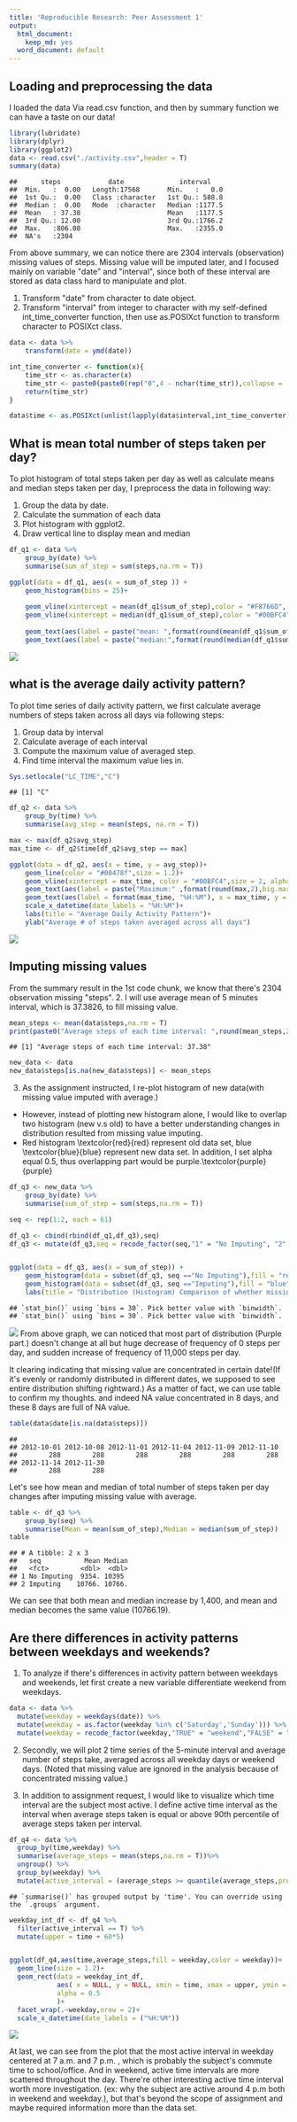 ```yaml
---
title: 'Reproducible Research: Peer Assessment 1'
output:
  html_document:
    keep_md: yes
  word_document: default
---
```



## Loading and preprocessing the data

I loaded the data Via read.csv function, and then by summary function we can have a taste on our data!

```r
library(lubridate)
library(dplyr)
library(ggplot2)
data <- read.csv("./activity.csv",header = T)
summary(data)
```

```
##      steps            date              interval     
##  Min.   :  0.00   Length:17568       Min.   :   0.0  
##  1st Qu.:  0.00   Class :character   1st Qu.: 588.8  
##  Median :  0.00   Mode  :character   Median :1177.5  
##  Mean   : 37.38                      Mean   :1177.5  
##  3rd Qu.: 12.00                      3rd Qu.:1766.2  
##  Max.   :806.00                      Max.   :2355.0  
##  NA's   :2304
```
From above summary, we can notice there are 2304 intervals (observation) missing values of steps. Missing value will be imputed later, and I focused mainly on variable "date" and "interval", since both of these interval are stored as data class hard to manipulate and plot.

1. Transform "date" from character to date object.  
2. Transform "interval" from integer to character with my self-defined int_time_converter function, then use as.POSIXct function to transform character to POSIXct class.


```r
data <- data %>%
    transform(date = ymd(date))

int_time_converter <- function(x){
    time_str <- as.character(x)
    time_str <- paste0(paste0(rep("0",4 - nchar(time_str)),collapse = ''),time_str)
    return(time_str)
}

data$time <- as.POSIXct(unlist(lapply(data$interval,int_time_converter)),format = "%H%M")
```

## What is mean total number of steps taken per day?
To plot histogram of total steps taken per day as well as calculate means and median steps taken per day, I preprocess the data in following way:

1. Group the data by date.  
2. Calculate the summation of each data
3. Plot histogram with ggplot2.
4. Draw vertical line to display mean and median


```r
df_q1 <- data %>%
    group_by(date) %>%
    summarise(sum_of_step = sum(steps,na.rm = T))

ggplot(data = df_q1, aes(x = sum_of_step )) +
    geom_histogram(bins = 25)+
    
    geom_vline(xintercept = mean(df_q1$sum_of_step),color = "#F8766D", size = 2,alpha = 0.5)+
    geom_vline(xintercept = median(df_q1$sum_of_step),color = "#00BFC4",size = 2,alpha = 0.5)+
    
    geom_text(aes(label = paste("mean: ",format(round(mean(df_q1$sum_of_step),2),big.mark = ",")),x    =mean(df_q1$sum_of_step),y=10),hjust = 1.1, vjust = 0.5,color = "#F8766D") +
    geom_text(aes(label = paste("median:",format(round(median(df_q1$sum_of_step),2),big.mark = ",")),x =median(df_q1$sum_of_step),y=10),hjust = -0.1, vjust = 0.5,color = "#00BFC4")
```

![](PA1_template_files/figure-html/unnamed-chunk-29-1.png)<!-- -->

## what is the average daily activity pattern?
To plot time series of daily activity pattern, we first calculate average numbers of steps taken across all days via following steps:

1. Group data by interval  
2. Calculate average of each interval  
3. Compute the maximum value of averaged step.  
4. Find time interval the maximum value lies in.  


```r
Sys.setlocale("LC_TIME","C")
```

```
## [1] "C"
```

```r
df_q2 <- data %>%
    group_by(time) %>%
    summarise(avg_step = mean(steps, na.rm = T))

max <- max(df_q2$avg_step)
max_time <- df_q2$time[df_q2$avg_step == max]

ggplot(data = df_q2, aes(x = time, y = avg_step))+
    geom_line(color = "#00478f",size = 1.2)+
    geom_vline(xintercept = max_time, color = "#00BFC4",size = 2, alpha = 0.3)+
    geom_text(aes(label = paste("Maximum:" ,format(round(max,2),big.mark = ",")), x = max_time, y = 200),hjust = 1 )+
    geom_text(aes(label = format(max_time, "%H:%M"), x = max_time, y = 0),size = 3.5,color = "black")+
    scale_x_datetime(date_labels = "%H:%M")+
    labs(title = "Average Daily Activity Pattern")+
    ylab("Average # of steps taken averaged across all days")
```

![](PA1_template_files/figure-html/unnamed-chunk-30-1.png)<!-- -->
## Imputing missing values

From the summary result in the 1st code chunk, we know that there's 2304 observation missing "steps".
2. I will use average mean of 5 minutes interval, which is 37.3826,  to fill missing value. 


```r
mean_steps <- mean(data$steps,na.rm = T)
print(paste0("Average steps of each time interval: ",round(mean_steps,2)))
```

```
## [1] "Average steps of each time interval: 37.38"
```

```r
new_data <- data
new_data$steps[is.na(new_data$steps)] <- mean_steps
```

3. As the assignment instructed, I re-plot histogram of new data(with missing value imputed with average.)
- However, instead of plotting new histogram alone, I would like to overlap two histogram (new v.s old) to have a better understanding changes in distribution resulted from missing value imputing.  
- Red histogram \textcolor{red}{red} represent old data set, blue \textcolor{blue}{blue} represent new data set. In addition, I set alpha equal 0.5, thus overlapping part would be purple.\textcolor{purple}{purple} 


```r
df_q3 <- new_data %>%
    group_by(date) %>%
    summarise(sum_of_step = sum(steps,na.rm = T))

seq <- rep(1:2, each = 61)

df_q3 <- cbind(rbind(df_q1,df_q3),seq)
df_q3 <- mutate(df_q3,seq = recode_factor(seq,"1" = "No Imputing", "2" = "Imputing"))


ggplot(data = df_q3, aes(x = sum_of_step)) +
    geom_histogram(data = subset(df_q3, seq =="No Imputing"),fill = "red",alpha = 0.5)+
    geom_histogram(data = subset(df_q3, seq =="Imputing"),fill = "blue",alpha = 0.5)+
    labs(title = "Distribution (Histogram) Comparison of whether missing value imputing or not")
```

```
## `stat_bin()` using `bins = 30`. Pick better value with `binwidth`.
## `stat_bin()` using `bins = 30`. Pick better value with `binwidth`.
```

![](PA1_template_files/figure-html/unnamed-chunk-32-1.png)<!-- -->
From above graph, we can noticed that most part of distribution (Purple part.) doesn't change at all but huge decrease of frequency of 0 steps per day, and sudden increase of frequency of 11,000 steps per day.

It clearing indicating that missing value are concentrated in certain date!(If it's evenly or randomly distributed in different dates, we supposed to see entire distribution shifting rightward.)
As a matter of fact, we can use table to confirm my thoughts. and indeed NA value concentrated in 8 days, and these 8 days are full of NA value.

```r
table(data$date[is.na(data$steps)])
```

```
## 
## 2012-10-01 2012-10-08 2012-11-01 2012-11-04 2012-11-09 2012-11-10 
##        288        288        288        288        288        288 
## 2012-11-14 2012-11-30 
##        288        288
```
Let's see how mean and median of total number of steps taken per day changes after imputing missing value with average.

```r
table <- df_q3 %>%
    group_by(seq) %>%
    summarise(Mean = mean(sum_of_step),Median = median(sum_of_step))
table
```

```
## # A tibble: 2 x 3
##   seq           Mean Median
##   <fct>        <dbl>  <dbl>
## 1 No Imputing  9354. 10395 
## 2 Imputing    10766. 10766.
```
We can see that both mean and median increase by 1,400, and mean and median becomes the same value (10766.19).


## Are there differences in activity patterns between weekdays and weekends?
1. To analyze if there's differences in activity pattern between weekdays and weekends, let first create a new variable differentiate weekend from weekdays.


```r
data <- data %>%
  mutate(weekday = weekdays(date)) %>%
  mutate(weekday = as.factor(weekday %in% c('Saturday','Sunday'))) %>%
  mutate(weekday = recode_factor(weekday,"TRUE" = "weekend","FALSE" = "weekday"))
```
2. Secondly, we will plot 2 time series of the 5-minute interval and average number of steps take, averaged across all weekday days or weekend days. (Noted that missing value are ignored in the analysis because of concentrated missing value.)

3. In addition to assignment request, I would like to visualize which time interval are the subject most active. I define active time interval as the interval when average steps taken is equal or above 90th percentile of average steps taken per interval.


```r
df_q4 <- data %>%
  group_by(time,weekday) %>%
  summarise(average_steps = mean(steps,na.rm = T))%>%
  ungroup() %>%
  group_by(weekday) %>%
  mutate(active_interval = (average_steps >= quantile(average_steps,probs = 0.9)))
```

```
## `summarise()` has grouped output by 'time'. You can override using the `.groups` argument.
```

```r
weekday_int_df <- df_q4 %>%
  filter(active_interval == T) %>%
  mutate(upper = time + 60*5)


ggplot(df_q4,aes(time,average_steps,fill = weekday,color = weekday))+
  geom_line(size = 1.2)+
  geom_rect(data = weekday_int_df,
            aes( x = NULL, y = NULL, xmin = time, xmax = upper, ymin = -Inf,ymax = Inf,color = NULL), 
            alpha = 0.5
            )+
  facet_wrap(.~weekday,nrow = 2)+
  scale_x_datetime(date_labels = ("%H:%M"))
```

![](PA1_template_files/figure-html/unnamed-chunk-36-1.png)<!-- -->

At last, we can see from the plot that the most active interval in weekday centered at 7 a.m. and 7 p.m. , which is probably the subject's commute time to school/office. And in weekend, active time intervals are more scattered throughout the day. There're other interesting active time interval worth more investigation. (ex: why the subject are active around 4 p.m both in weekend and weekday.), but that's beyond the scope of assignment and maybe required information more than the data set.



